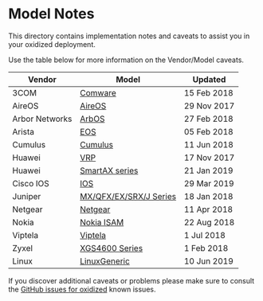# Model Notes

This directory contains implementation notes and caveats to assist you in your oxidized deployment.

Use the table below for more information on the Vendor/Model caveats.

Vendor          | Model           |Updated
----------------|-----------------|----------------
3COM|[Comware](Comware.md)|15 Feb 2018
AireOS|[AireOS](AireOS.md)|29 Nov 2017
Arbor Networks|[ArbOS](ArbOS.md)|27 Feb 2018
Arista|[EOS](EOS.md)|05 Feb 2018
Cumulus|[Cumulus](Cumulus.md)|11 Jun 2018
Huawei|[VRP](VRP-Huawei.md)|17 Nov 2017
Huawei|[SmartAX series](SmartAX-Huawei.md)|21 Jan 2019
Cisco IOS|[IOS](IOS.md)|29 Mar 2019
Juniper|[MX/QFX/EX/SRX/J Series](JunOS.md)|18 Jan 2018
Netgear|[Netgear](Netgear.md)|11 Apr 2018
Nokia|[Nokia ISAM](Nokia.md)|22 Aug 2018
Viptela|[Viptela](Viptela.md)|1 Jul 2018
Zyxel|[XGS4600 Series](XGS4600-Zyxel.md)|1 Feb 2018
Linux|[LinuxGeneric](LinuxGeneric.md)|10 Jun 2019

If you discover additional caveats or problems please make sure to consult the [GitHub issues for oxidized](https://github.com/ytti/oxidized/issues) known issues.
